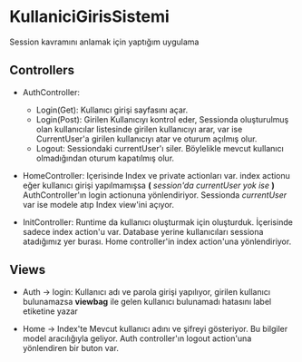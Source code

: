 # KullaniciGirisSistemi
Session kavramını anlamak için yaptığım uygulama

## Controllers

- AuthController: 
	- Login(Get): Kullanıcı girişi sayfasını açar.
	- Login(Post): Girilen Kullanıcıyı kontrol eder, Sessionda oluşturulmuş olan kullanıcılar listesinde girilen kullanıcıyı arar, var ise CurrentUser'a girilen kullanıcıyı atar ve oturum açılmış olur.
	- Logout: Sessiondaki currentUser'ı siler. Böylelikle mevcut kullanıcı olmadığından oturum kapatılmış olur.

- HomeController: Içerisinde Index ve private actionları var. index actionu eğer kullanıcı girişi yapılmamışsa **(** *session'da currentUser yok ise* **)** AuthController'ın login actionuna yönlendiriyor. Sessionda *currentUser* var ise modele atıp Index view'ini açıyor.

- InitController:  Runtime da kullanıcı oluşturmak için oluşturduk. İçerisinde sadece index action'u var. Database yerine kullanıcıları sessiona atadığımız yer burası. Home controller'in index action'una yönlendiriyor.

## Views

- Auth -> login: Kullanıcı adı ve parola girişi yapılıyor, girilen kullanıcı bulunamazsa **viewbag** ile gelen kullanıcı bulunamadı hatasını label etiketine yazar

- Home -> Index'te Mevcut kullanıcı adını ve şifreyi gösteriyor. Bu bilgiler model aracılığıyla geliyor. Auth controller'ın logout action'una yönlendiren bir buton var.
